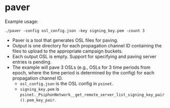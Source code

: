 # paver

Example usage:

```
./paver -config osl_config.json -key signing_key.pem -count 3
```

* Paver is a tool that generates OSL files for paving.
* Output is one directory for each propagation channel ID containing the files to upload to the appropriate campaign buckets.
* Each output OSL is empty. Support for specifying and paving server entries is pending.
* The example will pave 3 OSLs (e.g., OSLs for 3 time periods from epoch, where the time period is determined by the config) for each propagation channel ID.
  * `osl_config.json` is the OSL config in `psinet`.
  * `signing_key.pem` is `psinet._PsiphonNetwork__get_remote_server_list_signing_key_pair().pem_key_pair`.

